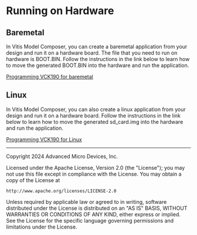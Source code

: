 # Running on Hardware

## Baremetal
In Vitis Model Composer, you can create a baremetal application from your design and run it on a hardware board. The file that you need to run on hardware is BOOT.BIN. Follow the instructions in the link below to learn how to move the generated BOOT.BIN into the hardware and run the application.

<a href="./baremetal/README.md">Programming VCK190 for baremetal</a>

## Linux
In Vitis Model Composer, you can also create a linux application from your design and run it on a hardware board. Follow the instructions in the link below to learn how to move the generated sd_card.img into the hardware and run the application.

<a href="./linux/README.md"> Programming VCK190 for Linux</a>



--------------
Copyright 2024 Advanced Micro Devices, Inc.

Licensed under the Apache License, Version 2.0 (the "License");
you may not use this file except in compliance with the License.
You may obtain a copy of the License at

    http://www.apache.org/licenses/LICENSE-2.0

Unless required by applicable law or agreed to in writing, software
distributed under the License is distributed on an "AS IS" BASIS,
WITHOUT WARRANTIES OR CONDITIONS OF ANY KIND, either express or implied.
See the License for the specific language governing permissions and
limitations under the License.
